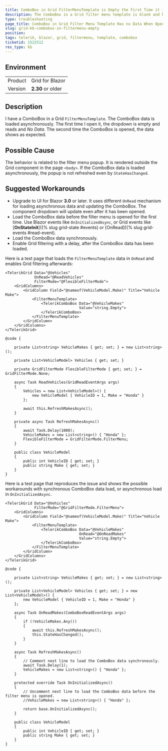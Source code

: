 ```yaml
---
title: ComboBox in Grid FilterMenuTemplate is Empty the First Time it is Opened
description: The ComboBox in a Grid filter menu template is blank and has no data when opened for the first time.
type: troubleshooting
page_title: ComboBox in Grid Filter Menu Template Has no Data When Opened the First Time
slug: grid-kb-combobox-in-filtermenu-empty
position: 
tags: telerik, blazor, grid, filtermenu, template, combobox
ticketid: 1522512
res_type: kb
---
```


## Environment
<table>
	<tbody>
		<tr>
			<td>Product</td>
			<td>Grid for Blazor</td>
		</tr>
		<tr>
			<td>Version</td>
			<td><strong>2.30</strong> or older</td>
		</tr>
	</tbody>
</table>


## Description
I have a ComboBox in a Grid `FilterMenuTemplate`. The ComboBox data is loaded asynchronously. The first time I open it, the dropdown is empty and reads and *No Data*. The second time the ComboBox is opened, the data shows as expected.

## Possible Cause
The behavior is related to the filter menu popup. It is rendered outside the Grid component in the page `<body>`. If the ComboBox data is loaded asynchronously, the popup is not refreshed even by `StateHasChanged`.

## Suggested Workarounds
* Upgrade to UI for Blazor **3.0** or later. It uses different `OnRead` mechanism for loading asynchronous data and updating the ComboBox. The component dropdown will update even after it has been opened.
* Load the ComboBox data before the filter menu is opened for the first time. Use Blazor events like `OnInitializedAsync`, or Grid events like [**OnStateInit**]({% slug grid-state #events) or [OnRead]({% slug grid-events #read-event).
* Load the ComboBox data synchronously.
* Enable Grid filtering with a delay, after the ComboBox data has been loaded.

Here is a test page that loads the `FilterMenuTemplate` data in `OnRead` and enables Grid filtering afterwards:

```razor
<TelerikGrid Data="@Vehicles"
             OnRead="@ReadVehicles"
             FilterMode="@FlexibleFilterMode">
    <GridColumns>
        <GridColumn Field="@nameof(VehicleModel.Make)" Title="Vehicle Make">
            <FilterMenuTemplate>
                <TelerikComboBox Data="@VehicleMakes"
                                 Value="string.Empty">
                </TelerikComboBox>
            </FilterMenuTemplate>
        </GridColumn>
    </GridColumns>
</TelerikGrid>

@code {

    private List<string> VehicleMakes { get; set; } = new List<string>();

    private List<VehicleModel> Vehicles { get; set; }

    private GridFilterMode FlexibleFilterMode { get; set; } = GridFilterMode.None;

    async Task ReadVehicles(GridReadEventArgs args)
    {
        Vehicles = new List<VehicleModel>() {
            new VehicleModel { VehicleID = 1, Make = "Honda" }
        };

        await this.RefreshMakesAsync();
    }

    private async Task RefreshMakesAsync()
    {
        await Task.Delay(1000);
        VehicleMakes = new List<string>() { "Honda" };
        FlexibleFilterMode = GridFilterMode.FilterMenu;
    }

    public class VehicleModel
    {
        public int VehicleID { get; set; }
        public string Make { get; set; }
    }
}
```

Here is a test page that reproduces the issue and shows the possible workarounds with synchronous ComboBox data load, or asynchronous load in `OnInitializedAsync`.

```razor
<TelerikGrid Data="@Vehicles"
             FilterMode="@GridFilterMode.FilterMenu">
    <GridColumns>
        <GridColumn Field="@nameof(VehicleModel.Make)" Title="Vehicle Make">
            <FilterMenuTemplate>
                <TelerikComboBox Data="@VehicleMakes"
                                 OnRead="@OnReadMakes"
                                 Value="string.Empty">
                </TelerikComboBox>
            </FilterMenuTemplate>
        </GridColumn>
    </GridColumns>
</TelerikGrid>

@code {

    private List<string> VehicleMakes { get; set; } = new List<string>();

    private List<VehicleModel> Vehicles { get; set; } = new List<VehicleModel>() {
        new VehicleModel { VehicleID = 1, Make = "Honda" }
    };

    async Task OnReadMakes(ComboBoxReadEventArgs args)
    {
        if (!VehicleMakes.Any())
        {
            await this.RefreshMakesAsync();
            this.StateHasChanged();
        }
    }

    async Task RefreshMakesAsync()
    {
        // Comment next line to load the ComboBox data synchronously.
        await Task.Delay(1);
        VehicleMakes = new List<string>() { "Honda" };
    }

    protected override Task OnInitializedAsync()
    {
        // Uncomment next line to load the ComboBox data before the filter menu is opened.
        //VehicleMakes = new List<string>() { "Honda" };

        return base.OnInitializedAsync();
    }

    public class VehicleModel
    {
        public int VehicleID { get; set; }
        public string Make { get; set; }
    }
}
```
